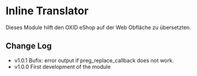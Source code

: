 Inline Translator
=================

Dieses Module hilft den OXID eShop auf der Web Obfläche zu übersetzten.

Change Log
----------
 - v1.0.1 Bufix: error output if preg_replace_callback does not work.
 - v1.0.0 First development of the module
